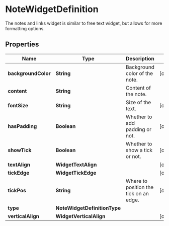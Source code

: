 # NoteWidgetDefinition

The notes and links widget is similar to free text widget, but allows for more formatting options.

## Properties

| Name                | Type                         | Description                            | Notes      |
| ------------------- | ---------------------------- | -------------------------------------- | ---------- |
| **backgroundColor** | **String**                   | Background color of the note.          | [optional] |
| **content**         | **String**                   | Content of the note.                   |
| **fontSize**        | **String**                   | Size of the text.                      | [optional] |
| **hasPadding**      | **Boolean**                  | Whether to add padding or not.         | [optional] |
| **showTick**        | **Boolean**                  | Whether to show a tick or not.         | [optional] |
| **textAlign**       | **WidgetTextAlign**          |                                        | [optional] |
| **tickEdge**        | **WidgetTickEdge**           |                                        | [optional] |
| **tickPos**         | **String**                   | Where to position the tick on an edge. | [optional] |
| **type**            | **NoteWidgetDefinitionType** |                                        |
| **verticalAlign**   | **WidgetVerticalAlign**      |                                        | [optional] |
